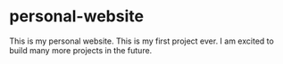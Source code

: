 # personal-website
This is my personal website. This is my first project ever. I am excited to build many more projects in the future.
